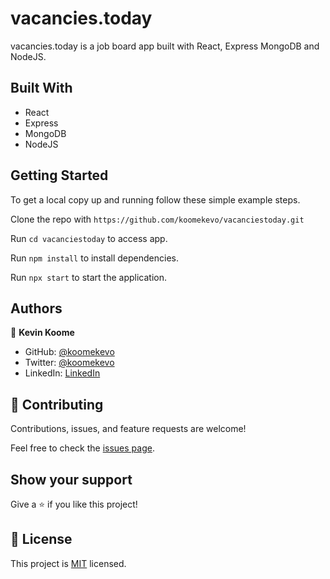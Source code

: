 # vacancies.today

vacancies.today is a job board app built with React, Express MongoDB and NodeJS.
## Built With

- React
- Express
- MongoDB
- NodeJS
## Getting Started

To get a local copy up and running follow these simple example steps.

Clone the repo with `https://github.com/koomekevo/vacanciestoday.git`

Run `cd vacanciestoday` to access app.

Run `npm install` to install dependencies.

Run `npx start` to start the application.
## Authors

👤 **Kevin Koome**

- GitHub: [@koomekevo](https://github.com/koomekevo)
- Twitter: [@koomekevo](https://twitter.com/koomekevo)
- LinkedIn: [LinkedIn](https://ke.linkedin.com/in/kevin-koome-aab84186)

## 🤝 Contributing

Contributions, issues, and feature requests are welcome!

Feel free to check the [issues page](../../issues/).

## Show your support

Give a ⭐️ if you like this project!

## 📝 License

This project is [MIT](./MIT.md) licensed.